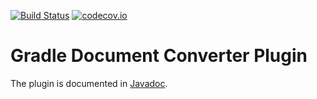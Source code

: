 [![Build Status](https://travis-ci.org/Myllyenko/gradle-document-converter-plugin.svg?branch=master)](https://travis-ci.org/Myllyenko/gradle-document-converter-plugin) [![codecov.io](https://codecov.io/github/Myllyenko/gradle-document-converter-plugin/coverage.svg?branch=master)](https://codecov.io/github/Myllyenko/gradle-document-converter-plugin?branch=master)

# Gradle Document Converter Plugin
The plugin is documented in [Javadoc](https://myllyenko.github.io/gradle-document-converter-plugin/).
